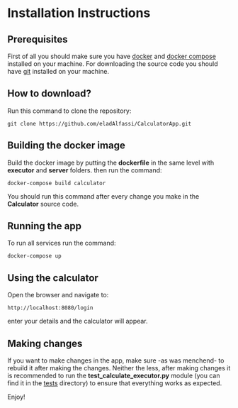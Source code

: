 # Installation Instructions

## Prerequisites
First of all you should make sure you have [docker](https://docs.docker.com/install/)  and [docker compose](https://docs.docker.com/compose/install/) installed on your machine.
For downloading the source code you should have [git](https://git-scm.com/downloads) installed on your machine.

## How to download?
Run this command to clone the repository:
```
git clone https://github.com/eladAlfassi/CalculatorApp.git
```

## Building the docker image
Build the docker image by putting the **dockerfile** in the same level with **executor** and **server** folders.
then run the command:
```
docker-compose build calculator
```
You should run this command after every change you make in the **Calculator** source code.

## Running the app
To run all services run the command:
```
docker-compose up
```

## Using the calculator
Open the browser and navigate to:
```
http://localhost:8080/login
```
enter your details and the calculator will appear.

## Making changes
If you want to make changes in the app, make sure -as was menchend- to rebuild it after making the changes.
Neither the less, after making changes it is recommended to run the **test_calculate_executor.py** module (you can find it in the [tests](https://github.com/eladAlfassi/CalculatorApp/tree/master/tests) directory) to ensure that everything works as expected.

Enjoy!


